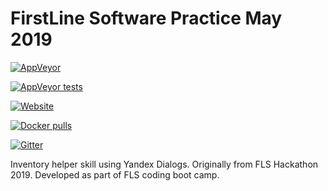 # FirstLine Software Practice May 2019

[![AppVeyor](https://img.shields.io/appveyor/ci/vkamiansky/hackathonfls2019.svg)](https://ci.appveyor.com/project/vkamiansky/hackathonfls2019)

[![AppVeyor tests](https://img.shields.io/appveyor/tests/vkamiansky/hackathonfls2019.svg)](https://ci.appveyor.com/project/vkamiansky/hackathonfls2019/build/tests)

[![Website](https://img.shields.io/website/https/alice.vsop.spb.ru/api/inventory.svg)](alice.vsop.spb.ru/api/inventory)

[![Docker pulls](https://img.shields.io/docker/pulls/vkamiansky/aliceskills.svg)](https://hub.docker.com/r/vkamiansky/aliceskills)

[![Gitter](https://badges.gitter.im/FirstLine-Software-Practice/community.svg)](https://gitter.im/FirstLine-Software-Practice/community?utm_source=badge&utm_medium=badge&utm_campaign=pr-badge)

Inventory helper skill using Yandex Dialogs. Originally from FLS Hackathon 2019. Developed as part of FLS coding boot camp.
